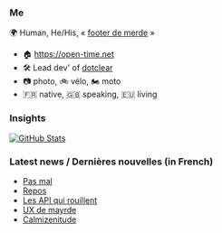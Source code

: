 ### Me

🌍 Human, He/His, « [footer de merde](https://open-time.net/post/2013/07/17/La-veritable-histoire-du-Footer-de-merde-) » 
* 🏠 https://open-time.net 
* 🛠️ Lead dev' of [dotclear](https://git.dotclear.org/dev/dotclear)
* 📷 photo, 🚲 vélo, 🏍️ moto 
* 🇫🇷 native, 🇬🇧 speaking, 🇪🇺 living

### Insights

[![GitHub Stats](https://github-readme-stats-sigma-five.vercel.app/api?username=franck-paul)](https://github.com/franck-paul)

### Latest news / Dernières nouvelles (in French)

<!-- BLOG-POST-LIST:START -->
- [Pas mal](https://open-time.net/post/2025/06/26/Pas-mal)
- [Repos](https://open-time.net/post/2025/06/25/Repos)
- [Les API qui rouillent](https://open-time.net/post/2025/06/24/Les-API-qui-rouillent)
- [UX de mayrde](https://open-time.net/post/2025/06/23/UX-de-mayrde)
- [Calmizenitude](https://open-time.net/post/2025/06/22/Calmizenitude)
<!-- BLOG-POST-LIST:END -->
